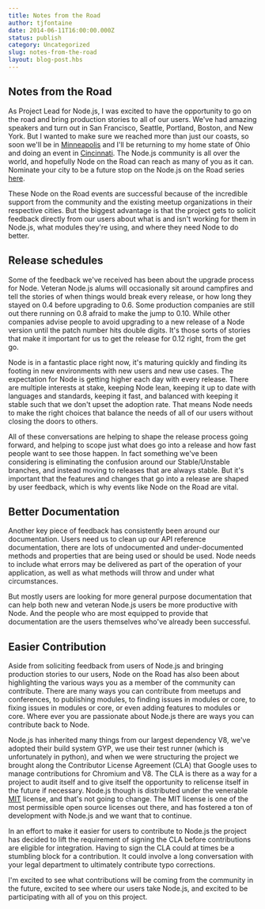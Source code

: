 ```yaml
---
title: Notes from the Road
author: tjfontaine
date: 2014-06-11T16:00:00.000Z
status: publish
category: Uncategorized
slug: notes-from-the-road
layout: blog-post.hbs
---
```


## Notes from the Road

As Project Lead for Node.js, I was excited to have the opportunity to go on the road and bring production stories to all of our users. We've had amazing speakers and turn out in San Francisco, Seattle, Portland, Boston, and New York. But I wanted to make sure we reached more than just our coasts, so soon we'll be in [Minneapolis](http://www.joyent.com/noderoad/cities/minneapolis-6-17-2014) and I'll be returning to my home state of Ohio and doing an event in [Cincinnati](http://www.joyent.com/noderoad/cities/cincinnati-6-19-2014). The Node.js community is all over the world, and hopefully Node on the Road can reach as many of you as it can. Nominate your city to be a future stop on the Node.js on the Road series [here](http://www.joyent.com/noderoad/cities/suggest).

These Node on the Road events are successful because of the incredible support from the community and the existing meetup organizations in their respective cities. But the biggest advantage is that the project gets to solicit feedback directly from our users about what is and isn't working for them in Node.js, what modules they're using, and where they need Node to do better.

## Release schedules

Some of the feedback we've received has been about the upgrade process for Node. Veteran Node.js alums will occasionally sit around campfires and tell the stories of when things would break every release, or how long they stayed on 0.4 before upgrading to 0.6. Some production companies are still out there running on 0.8 afraid to make the jump to 0.10. While other companies advise people to avoid upgrading to a new release of a Node version until the patch number hits double digits. It's those sorts of stories that make it important for us to get the release for 0.12 right, from the get go.

Node is in a fantastic place right now, it's maturing quickly and finding its footing in new environments with new users and new use cases. The expectation for Node is getting higher each day with every release. There are multiple interests at stake, keeping Node lean, keeping it up to date with languages and standards, keeping it fast, and balanced with keeping it stable such that we don't upset the adoption rate. That means Node needs to make the right choices that balance the needs of all of our users without closing the doors to others.

All of these conversations are helping to shape the release process going forward, and helping to scope just what does go into a release and how fast people want to see those happen. In fact something we've been considering is eliminating the confusion around our Stable/Unstable branches, and instead moving to releases that are always stable. But it's important that the features and changes that go into a release are shaped by user feedback, which is why events like Node on the Road are vital.

## Better Documentation

Another key piece of feedback has consistently been around our documentation. Users need us to clean up our API reference documentation, there are lots of undocumented and under-documented methods and properties that are being used or should be used. Node needs to include what errors may be delivered as part of the operation of your application, as well as what methods will throw and under what circumstances.

But mostly users are looking for more general purpose documentation that can help both new and veteran Node.js users be more productive with Node. And the people who are most equipped to provide that documentation are the users themselves who've already been successful.

## Easier Contribution

Aside from soliciting feedback from users of Node.js and bringing production stories to our users, Node on the Road has also been about highlighting the various ways you as a member of the community can contribute. There are many ways you can contribute from meetups and conferences, to publishing modules, to finding issues in modules or core, to fixing issues in modules or core, or even adding features to modules or core. Where ever you are passionate about Node.js there are ways you can contribute back to Node.

Node.js has inherited many things from our largest dependency V8, we've adopted their build system GYP, we use their test runner (which is unfortunately in python), and when we were structuring the project we brought along the Contributor License Agreement (CLA) that Google uses to manage contributions for Chromium and V8. The CLA is there as a way for a project to audit itself and to give itself the opportunity to relicense itself in the future if necessary. Node.js though is distributed under the venerable [MIT](http://opensource.org/licenses/MIT) license, and that's not going to change. The MIT license is one of the most permissible open source licenses out there, and has fostered a ton of development with Node.js and we want that to continue.

In an effort to make it easier for users to contribute to Node.js the project has decided to lift the requirement of signing the CLA before contributions are eligible for integration. Having to sign the CLA could at times be a stumbling block for a contribution. It could involve a long conversation with your legal department to ultimately contribute typo corrections.

I'm excited to see what contributions will be coming from the community in the future, excited to see where our users take Node.js, and excited to be participating with all of you on this project.
